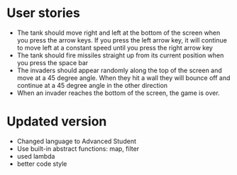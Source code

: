 # User stories
- The tank should move right and left at the bottom of the screen when you press the arrow keys. If you press the left arrow key, it will continue to move left at a constant speed until you press the right arrow key
- The tank should fire missiles straight up from its current position when you press the space bar
- The invaders should appear randomly along the top of the screen and move at a 45 degree angle. When they hit a wall they will bounce off and continue at a 45 degree angle in the other direction
- When an invader reaches the bottom of the screen, the game is over.

# Updated version
- Changed language to Advanced Student
- Use built-in abstract functions: map, filter
- used lambda
- better code style
